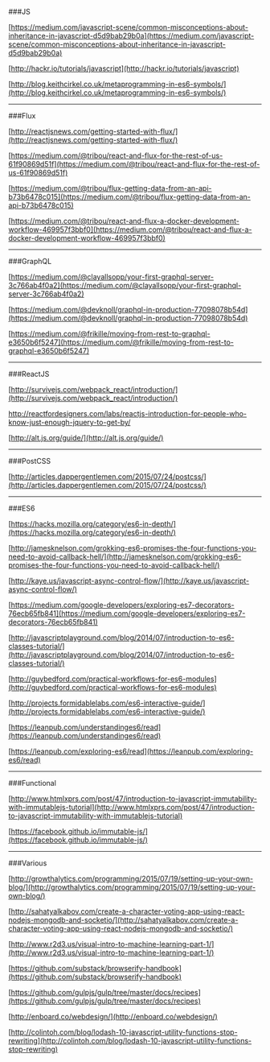 
###JS

[https://medium.com/javascript-scene/common-misconceptions-about-inheritance-in-javascript-d5d9bab29b0a](https://medium.com/javascript-scene/common-misconceptions-about-inheritance-in-javascript-d5d9bab29b0a)

[http://hackr.io/tutorials/javascript](http://hackr.io/tutorials/javascript)

[http://blog.keithcirkel.co.uk/metaprogramming-in-es6-symbols/](http://blog.keithcirkel.co.uk/metaprogramming-in-es6-symbols/)

---
###Flux

[http://reactjsnews.com/getting-started-with-flux/](http://reactjsnews.com/getting-started-with-flux/)

[https://medium.com/@tribou/react-and-flux-for-the-rest-of-us-61f90869d51f](https://medium.com/@tribou/react-and-flux-for-the-rest-of-us-61f90869d51f)

[https://medium.com/@tribou/flux-getting-data-from-an-api-b73b6478c015](https://medium.com/@tribou/flux-getting-data-from-an-api-b73b6478c015)

[https://medium.com/@tribou/react-and-flux-a-docker-development-workflow-469957f3bbf0](https://medium.com/@tribou/react-and-flux-a-docker-development-workflow-469957f3bbf0)


---
###GraphQL

[https://medium.com/@clayallsopp/your-first-graphql-server-3c766ab4f0a2](https://medium.com/@clayallsopp/your-first-graphql-server-3c766ab4f0a2)

[https://medium.com/@devknoll/graphql-in-production-77098078b54d](https://medium.com/@devknoll/graphql-in-production-77098078b54d)

[https://medium.com/@frikille/moving-from-rest-to-graphql-e3650b6f5247](https://medium.com/@frikille/moving-from-rest-to-graphql-e3650b6f5247)

---
###ReactJS

[http://survivejs.com/webpack_react/introduction/](http://survivejs.com/webpack_react/introduction/)

[http://reactfordesigners.com/labs/reactjs-introduction-for-people-who-know-just-enough-jquery-to-get-by/
](http://reactfordesigners.com/labs/reactjs-introduction-for-people-who-know-just-enough-jquery-to-get-by/
)

[http://alt.js.org/guide/](http://alt.js.org/guide/)


---
###PostCSS

[http://articles.dappergentlemen.com/2015/07/24/postcss/](http://articles.dappergentlemen.com/2015/07/24/postcss/)



---
###ES6

[https://hacks.mozilla.org/category/es6-in-depth/](https://hacks.mozilla.org/category/es6-in-depth/)

[http://jamesknelson.com/grokking-es6-promises-the-four-functions-you-need-to-avoid-callback-hell/](http://jamesknelson.com/grokking-es6-promises-the-four-functions-you-need-to-avoid-callback-hell/)

[http://kaye.us/javascript-async-control-flow/](http://kaye.us/javascript-async-control-flow/)

[https://medium.com/google-developers/exploring-es7-decorators-76ecb65fb841](https://medium.com/google-developers/exploring-es7-decorators-76ecb65fb841)

[http://javascriptplayground.com/blog/2014/07/introduction-to-es6-classes-tutorial/](http://javascriptplayground.com/blog/2014/07/introduction-to-es6-classes-tutorial/)

[http://guybedford.com/practical-workflows-for-es6-modules](http://guybedford.com/practical-workflows-for-es6-modules)

[http://projects.formidablelabs.com/es6-interactive-guide/](http://projects.formidablelabs.com/es6-interactive-guide/)

[https://leanpub.com/understandinges6/read](https://leanpub.com/understandinges6/read)

[https://leanpub.com/exploring-es6/read](https://leanpub.com/exploring-es6/read)

---
###Functional

[http://www.htmlxprs.com/post/47/introduction-to-javascript-immutability-with-immutablejs-tutorial](http://www.htmlxprs.com/post/47/introduction-to-javascript-immutability-with-immutablejs-tutorial)

[https://facebook.github.io/immutable-js/](https://facebook.github.io/immutable-js/)

---
###Various

[http://growthalytics.com/programming/2015/07/19/setting-up-your-own-blog/](http://growthalytics.com/programming/2015/07/19/setting-up-your-own-blog/)

[http://sahatyalkabov.com/create-a-character-voting-app-using-react-nodejs-mongodb-and-socketio/](http://sahatyalkabov.com/create-a-character-voting-app-using-react-nodejs-mongodb-and-socketio/)

[http://www.r2d3.us/visual-intro-to-machine-learning-part-1/](http://www.r2d3.us/visual-intro-to-machine-learning-part-1/)

[https://github.com/substack/browserify-handbook](https://github.com/substack/browserify-handbook)

[https://github.com/gulpjs/gulp/tree/master/docs/recipes](https://github.com/gulpjs/gulp/tree/master/docs/recipes)

[http://enboard.co/webdesign/](http://enboard.co/webdesign/)

[http://colintoh.com/blog/lodash-10-javascript-utility-functions-stop-rewriting](http://colintoh.com/blog/lodash-10-javascript-utility-functions-stop-rewriting)